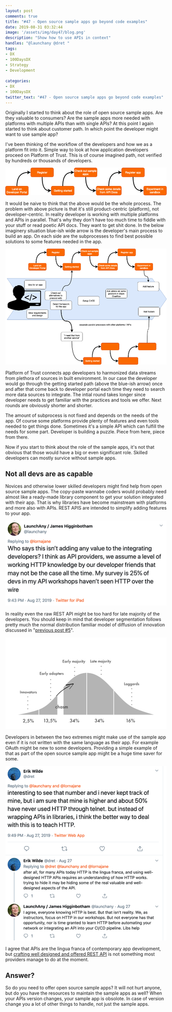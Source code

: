 ```yaml
---
layout: post
comments: true
title: "#47 - Open source sample apps go beyond code examples"
date: 2019-08-31 03:32:44
image: '/assets/img/day47/blog.png'
description: "Show how to use APIs in context"
handles: "@launchany @dret " 
tags:
- DX 
- 100DaysDX
- Strategy
- Development

categories:
- DX
- 100DaysDX
twitter_text: "#47 - Open source sample apps go beyond code examples"
---
```


Originally I started to think about the role of open source sample apps. Are they valuable to consumers? Are the sample apps more needed with platforms with multiple APIs than with single APIs? At this point I again started to think about customer path. In which point the developer might want to use sample app? 

I've been thinking of the workflow of the developers and how we as a platform fit into it. Simple way to look at how application developers proceed on Platform of Trust. This is of course imagined path, not verified by hundreds or thousands of developers. 

<img itemprop="image" src="/assets/img/day47/end-to-end-dx.png" alt="{{site.name}}"/>

It would be naive to think that the above would be the whole process. The problem with above picture is that it's still product-centric (platform), not developer-centric. In reality developer is working with multiple platforms and APIs in parallel. That's why they don't have too much time to fiddle with your stuff or read poetic API docs. They want to get shit done. In the below imaginery situation blue-ish wide arrow is the developer's main process to build an app. On each side are the subprocesses to find best possible solutions to some features needed in the app. 

<img itemprop="image" src="/assets/img/day47/end-to-end-dx-extended.png" alt="{{site.name}}"/>

Platform of Trust connects app developers to harmonized data streams from plethora of sources in built environment. In our case the developer would go through the getting started path (above the blue-ish arrow) once and after that come back to developer portal each time they need to search more data sources to integrate. The intial round takes longer since developer needs to get familiar with the practices and tools we offer. Next rounds are obviously shorter and shorter.  

The amount of subprocess is not fixed and depends on the needs of the app. Of course some platforms provide plenty of features and even tools needed to get things done. Sometimes it's a simple API which can fulfill the needs for some part. Developer is building a puzzle. Piece from here, piece from there. 

Now if you start to think about the role of the sample apps, it's not that obvious that those would have a big or even significant role. Skilled developers can mostly survice without sample apps. 

## Not all devs are as capable

Novices and otherwise lower skilled developers might find help from open source sample apps. The copy-paste wannabe coders would probably need almost like a ready-made library component to get your solution integrated with their app. That is why libraries have become mainstream with platforms and more also with APIs. REST APIS are intended to simplify adding features to your app. 

<a href="https://twitter.com/launchany/status/1166421065125380096"><img itemprop="image" src="/assets/img/day47/james.png" alt="{{site.name}}"></a>

In reality even the raw REST API might be too hard for late majority of the developers. You should keep in mind that developer segmentation follows pretty much the normal distribution familiar model of diffusion of innovation discussed in "[previous post #5](https://100daysdx.com/5/)". 

<img itemprop="image" src="/assets/img/day5/segments.png" alt="{{site.name}}">

Developers in between the two extremes might make use of the sample app even if it is not written with the same language as their app. For example OAuth might be new to some developers. Providing a simple example of that as part of the open source sample app might be a huge time saver for some. 

<a href="https://twitter.com/dret/status/1166422413539721219"><img itemprop="image" src="/assets/img/day47/erik.png" alt="{{site.name}}"></a>

I agree that APIs are the lingua franca of contemporary app development, but [crafting well designed and offered REST API](https://100daysdx.com/40/) is not something most providers manage to do at the moment. 

## Answer? 

So do you need to offer open source sample apps? It will not hurt anyone, but do you have the resources to maintain the sample apps as well? When your APIs version changes, your sample app is obsolote. In case of version change you a lot of other things to handle, not just the sample apps. 